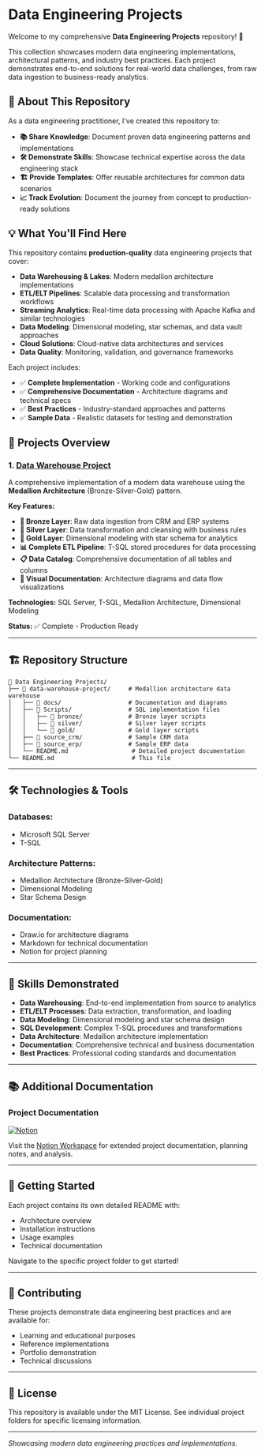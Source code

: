 # Data Engineering Projects

Welcome to my comprehensive **Data Engineering Projects** repository! 🚀

This collection showcases modern data engineering implementations, architectural patterns, and industry best practices. Each project demonstrates end-to-end solutions for real-world data challenges, from raw data ingestion to business-ready analytics.

## 🎯 About This Repository

As a data engineering practitioner, I've created this repository to:

- **📚 Share Knowledge**: Document proven data engineering patterns and implementations
- **🛠️ Demonstrate Skills**: Showcase technical expertise across the data engineering stack
- **🏗️ Provide Templates**: Offer reusable architectures for common data scenarios
- **📈 Track Evolution**: Document the journey from concept to production-ready solutions

## 💡 What You'll Find Here

This repository contains **production-quality** data engineering projects that cover:

- **Data Warehousing & Lakes**: Modern medallion architecture implementations
- **ETL/ELT Pipelines**: Scalable data processing and transformation workflows
- **Streaming Analytics**: Real-time data processing with Apache Kafka and similar technologies
- **Data Modeling**: Dimensional modeling, star schemas, and data vault approaches
- **Cloud Solutions**: Cloud-native data architectures and services
- **Data Quality**: Monitoring, validation, and governance frameworks

Each project includes:
- ✅ **Complete Implementation** - Working code and configurations
- ✅ **Comprehensive Documentation** - Architecture diagrams and technical specs
- ✅ **Best Practices** - Industry-standard approaches and patterns
- ✅ **Sample Data** - Realistic datasets for testing and demonstration

## 🚀 Projects Overview

### 1. [Data Warehouse Project](data-warehouse-project/)
A comprehensive implementation of a modern data warehouse using the **Medallion Architecture** (Bronze-Silver-Gold) pattern.

**Key Features:**
- **🥉 Bronze Layer**: Raw data ingestion from CRM and ERP systems
- **🥈 Silver Layer**: Data transformation and cleansing with business rules
- **🥇 Gold Layer**: Dimensional modeling with star schema for analytics
- **📊 Complete ETL Pipeline**: T-SQL stored procedures for data processing
- **📋 Data Catalog**: Comprehensive documentation of all tables and columns
- **🎨 Visual Documentation**: Architecture diagrams and data flow visualizations

**Technologies:** SQL Server, T-SQL, Medallion Architecture, Dimensional Modeling

**Status:** ✅ Complete - Production Ready

---

## 🏗️ Repository Structure

```
📁 Data Engineering Projects/
├── 📁 data-warehouse-project/     # Medallion architecture data warehouse
│   ├── 📁 docs/                   # Documentation and diagrams
│   ├── 📁 Scripts/                # SQL implementation files
│   │   ├── 📁 bronze/             # Bronze layer scripts
│   │   ├── 📁 silver/             # Silver layer scripts
│   │   └── 📁 gold/               # Gold layer scripts
│   ├── 📁 source_crm/             # Sample CRM data
│   ├── 📁 source_erp/             # Sample ERP data
│   └── README.md                  # Detailed project documentation
└── README.md                      # This file
```

---

## 🛠️ Technologies & Tools

### **Databases:**
- Microsoft SQL Server
- T-SQL

### **Architecture Patterns:**
- Medallion Architecture (Bronze-Silver-Gold)
- Dimensional Modeling
- Star Schema Design

### **Documentation:**
- Draw.io for architecture diagrams
- Markdown for technical documentation
- Notion for project planning

---

## 🎯 Skills Demonstrated

- **Data Warehousing**: End-to-end implementation from source to analytics
- **ETL/ELT Processes**: Data extraction, transformation, and loading
- **Data Modeling**: Dimensional modeling and star schema design
- **SQL Development**: Complex T-SQL procedures and transformations
- **Data Architecture**: Medallion architecture implementation
- **Documentation**: Comprehensive technical and business documentation
- **Best Practices**: Professional coding standards and documentation

---

## 📚 Additional Documentation

### Project Documentation
[![Notion](https://img.shields.io/badge/Notion-Project%20Workspace-000000?style=for-the-badge&logo=notion&logoColor=white)](https://shadowed-idea-6c6.notion.site/Data-Warehouse-Project-2605950bc01a805990cdd57e65ee0c34)

Visit the [Notion Workspace](https://shadowed-idea-6c6.notion.site/Data-Warehouse-Project-2605950bc01a805990cdd57e65ee0c34) for extended project documentation, planning notes, and analysis.

---

## 🚀 Getting Started

Each project contains its own detailed README with:
- Architecture overview
- Installation instructions
- Usage examples
- Technical documentation

Navigate to the specific project folder to get started!

---

## 🤝 Contributing

These projects demonstrate data engineering best practices and are available for:
- Learning and educational purposes
- Reference implementations
- Portfolio demonstration
- Technical discussions

---

## 📄 License

This repository is available under the MIT License. See individual project folders for specific licensing information.

---

*Showcasing modern data engineering practices and implementations.*
